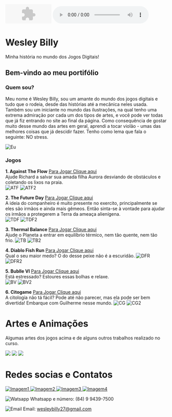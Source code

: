 <embed height="60" type="audio/midi" width="144" src="Fundo.mp3" volume="100" loop="true" autostart="true" />
<audio controls>
	<source src="Fundo.mp3">
</audio>

# Wesley Billy

Minha história no mundo dos Jogos Digitais!

## Bem-vindo ao meu portifólio

### Quem sou?

Meu nome é Wesley Billy, sou um amante do mundo dos jogos digitais e tudo que o rodeia, desde das histórias até a mecânica neles usada. Também sou um iniciante no mundo das ilustrações, na qual tenho uma extrema admiração por cada um dos tipos de artes, e você pode ver todas que já fiz entrando no site ao final da página. Como consequência de gostar muito desse mundo das artes em geral, aprendi a tocar violão - umas das melhores coisas que já descidir fazer. Tenho como lema que fala o seguinte: NO stress.

![Eu](https://scontent.frec10-1.fna.fbcdn.net/v/t1.0-9/44399651_1252453331581038_1475345910698344448_n.jpg?_nc_cat=106&_nc_ht=scontent.frec10-1.fna&oh=a0a48ede6436ec53b259071773a3babe&oe=5CD6C521)


### Jogos
**1. Against The Flow** <a href="https://wesleybilly27.github.io/ATF/" target = "_blank" > Para Jogar Clique aqui </a>    
    Ajude Richard a salvar sua amada filha Aurora desviando de obstáculos e coletando os lixos na praia.  
    ![ATF](ATF.png) ![ATF2](ATF2.png) 
     
**2. The Future Day** <a href="https://wesleybilly27.github.io/TDF/" target = "_blank" > Para Jogar Clique aqui </a>  
    A ideia do companheiro é muito presente no exercito, principalmente se eles são irmãos e ainda mais gêmeos. Então sinta-se à vontade para ajudar os irmãos a protegerem a Terra da ameaça alienígena.  
    ![TDF](TDF.png)
    ![TDF2](TDF2.png)
    
**3. Thermal Balance** <a href="https://wesleybilly27.github.io/TB/" target = "_blank" > Para Jogar Clique aqui </a>  
    Ajude o Planeta a entrar em equilíbrio térmico, nem tão quente, nem tão frio.
    ![TB](TB.png)
    ![TB2](TB2.png)
    
**4. Diablo Fish Run** <a href="https://wesleybilly27.github.io/DFR/" target = "_blank" > Para Jogar Clique aqui </a>  
    Qual o seu maior medo? O do desse peixe não é a escuridão.
    ![DFR](DFR.png)  
    ![DFR2](DFR2.png)  
    
**5. Bublle VI** <a href="https://wesleybilly27.github.io/JogoDaVI/" target = "_blank" > Para Jogar Clique aqui </a>  
    Está estressado? Estoures essas bolhas e relaxe.  
    ![BV](BV.png)
    ![BV2](BV2.png)
    
**6. Citogame** <a href="https://wesleybilly27.github.io/CG/" target = "_blank" > Para Jogar Clique aqui </a>  
    A citologia não tá fácil? Pode até não parecer, mas ela pode ser bem divertida! Embarque com Guilherme nesse mundo.
    ![CG](citoimag.png)
    ![CG2](citoimag2.png)  
    
# Artes e Animações
Algumas artes dos jogos acima e de alguns outros trabalhos realizado no curso.  
    
<img src="versãoIndle.gif"> 
<img src="versãoCaminhada.gif"> 
<img src="versãoAtaque.gif">

# Redes socias e Contatos
<a href="https://www.facebook.com/wesley.billy.1"  target = "_blank" > ![Imagem1](Face.png) </a>
<a href="https://br.pinterest.com/wesleybilly27/"  target = "_blank" > ![Imagem2](Pint.png) </a>
<a href="https://www.instagram.com/wesleybilly27/?hl=pt-br"  target = "_blank" > ![Imagem3](Insta.png) </a>
<a href="https://wesleybilly27.wixsite.com/meusiteparadesenhos"  target = "_blank" > ![Imagem4](Eu.png) </a>

![Watsapp](wpp2.png) Whatsapp e número: (84) 9 9439-7500  

![Email](gmail2.png) Email: wesleybilly27@gmail.com
